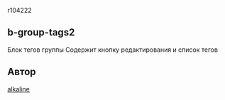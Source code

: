 r104222
## b-group-tags2 ##
Блок тегов группы
Содержит кнопку редактирования и список тегов

## Автор ##
[alkaline](https://staff.yandex-team.ru/alkaline)
